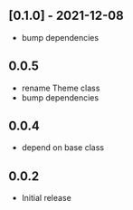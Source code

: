 ## [0.1.0] - 2021-12-08

- bump dependencies
## 0.0.5
* rename Theme class
* bump dependencies

## 0.0.4
* depend on base class

## 0.0.2

* Initial release
